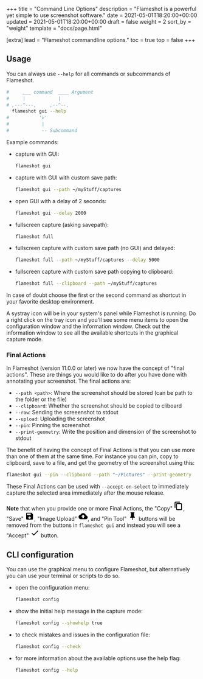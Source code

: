 +++
title = "Command Line Options"
description = "Flameshot is a powerful yet simple to use screenshot software."
date = 2021-05-01T18:20:00+00:00
updated = 2021-05-01T18:20:00+00:00
draft = false
weight = 2
sort_by = "weight"
template = "docs/page.html"

[extra]
lead = "Flameshot commandline options."
toc = true
top = false
+++

## Usage

You can always use `--help` for all commands or subcommands of Flameshot.

```sh
#     ___ command  ____ Argument
#     |            |
# ,---^---,     ,--^--,
  flameshot gui --help
#           'v'
#            |
#            -- Subcommand
```

Example commands:

- capture with GUI:

   ```sh
   flameshot gui
   ```

- capture with GUI with custom save path:

   ```sh
   flameshot gui --path ~/myStuff/captures
   ```

- open GUI with a delay of 2 seconds:

   ```sh
   flameshot gui --delay 2000
   ```

- fullscreen capture (asking savepath):

   ```sh
   flameshot full
   ```

- fullscreen capture with custom save path (no GUI) and delayed:

   ```sh
   flameshot full --path ~/myStuff/captures --delay 5000
   ```

- fullscreen capture with custom save path copying to clipboard:

   ```sh
   flameshot full --clipboard --path ~/myStuff/captures
   ```

In case of doubt choose the first or the second command as shortcut in your favorite desktop environment.

A systray icon will be in your system's panel while Flameshot is running.
Do a right click on the tray icon and you'll see some menu items to open the configuration window and the information window.
Check out the information window to see all the available shortcuts in the graphical capture mode.


### Final Actions

In Flameshot (version 11.0.0 or later) we now have the concept of "final actions". These are things you would like to do after you have done with annotating your screenshot. The final actions are:

- `--path <path>`: Where the screenshot should be stored (can be path to the folder or the file)
- `--clipboard`: Whether the screenshot should be copied to cliboard
- `--raw`: Sending the screeenshot to stdout
- `--upload`: Uploading the screenshot
- `--pin`: Pinning the screenshot
- `--print-geometry`: Write the position and dimension of the screenshot to stdout

The benefit of having the concept of Final Actions is that you can use more than one of them at the same time. For instance you can pin, copy to clipboard, save to a file, and get the geometry of the screenshot using this:

```sh
flameshot gui --pin --clipboard --path "~/Pictures" --print-geometry
```

These Final Actions can be used with `--accept-on-select` to immediately capture the selected area immediately after the mouse release.

**Note** that when you provide one or more Final Actions, the
"Copy" <img width="24" class="gui-button" src="https://raw.githubusercontent.com/flameshot-org/flameshot/master/data/img/material/black/content-copy.svg" />,
"Save" <img width="24" class="gui-button" src="https://raw.githubusercontent.com/flameshot-org/flameshot/master/data/img/material/black/content-save.svg" />,
"Image Upload" <img width="24" class="gui-button" src="https://raw.githubusercontent.com/flameshot-org/flameshot/master/data/img/material/black/cloud-upload.svg" />,
and "Pin Tool" <img width="24" class="gui-button" src="https://raw.githubusercontent.com/flameshot-org/flameshot/master/data/img/material/black/pin.svg" /> buttons will be removed from the buttons in `flameshot gui` and instead you will see a "Accept" <img width="24" class="gui-button" src="https://raw.githubusercontent.com/flameshot-org/flameshot/master/data/img/material/black/accept.svg"></img> button.


## CLI configuration

You can use the graphical menu to configure Flameshot, but alternatively you can use your terminal or scripts to do so.

- open the configuration menu:

    ```sh
    flameshot config
    ```

- show the initial help message in the capture mode:

    ```sh
    flameshot config --showhelp true
    ```

- to check mistakes and issues in the configuration file:

    ```sh
    flameshot config --check
    ```

- for more information about the available options use the help flag:

    ```sh
    flameshot config --help
    ```
